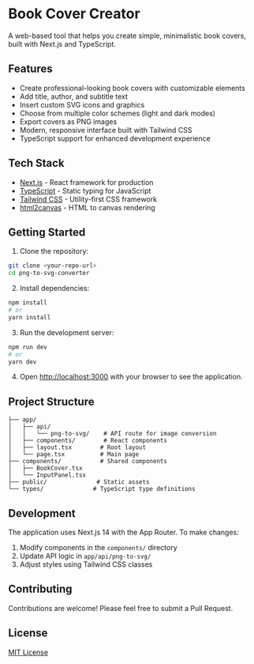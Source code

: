 # Book Cover Creator

A web-based tool that helps you create simple, minimalistic book covers, built with Next.js and TypeScript.

## Features

- Create professional-looking book covers with customizable elements
- Add title, author, and subtitle text
- Insert custom SVG icons and graphics
- Choose from multiple color schemes (light and dark modes)
- Export covers as PNG images
- Modern, responsive interface built with Tailwind CSS
- TypeScript support for enhanced development experience

## Tech Stack

- [Next.js](https://nextjs.org/) - React framework for production
- [TypeScript](https://www.typescriptlang.org/) - Static typing for JavaScript
- [Tailwind CSS](https://tailwindcss.com/) - Utility-first CSS framework
- [html2canvas](https://html2canvas.hertzen.com/) - HTML to canvas rendering

## Getting Started

1. Clone the repository:

```bash
git clone <your-repo-url>
cd png-to-svg-converter
```

2. Install dependencies:

```bash
npm install
# or
yarn install
```

3. Run the development server:

```bash
npm run dev
# or
yarn dev
```

4. Open [http://localhost:3000](http://localhost:3000) with your browser to see the application.

## Project Structure

```
├── app/
│   ├── api/
│   │   └── png-to-svg/    # API route for image conversion
│   ├── components/        # React components
│   ├── layout.tsx        # Root layout
│   └── page.tsx          # Main page
├── components/           # Shared components
│   ├── BookCover.tsx
│   └── InputPanel.tsx
├── public/              # Static assets
└── types/              # TypeScript type definitions
```

## Development

The application uses Next.js 14 with the App Router. To make changes:

1. Modify components in the `components/` directory
2. Update API logic in `app/api/png-to-svg/`
3. Adjust styles using Tailwind CSS classes

## Contributing

Contributions are welcome! Please feel free to submit a Pull Request.

## License

[MIT License](LICENSE)
